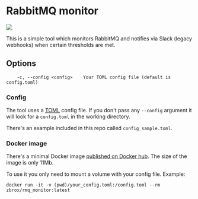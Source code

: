 # RabbitMQ monitor

![](https://github.com/zbrox/rmq_monitor/workflows/Build/badge.svg)

This is a simple tool which monitors RabbitMQ and notifies via Slack (legacy webhooks) when certain thresholds are met.

## Options

```
    -c, --config <config>    Your TOML config file (default is config.toml)
```

### Config

The tool uses a [TOML](https://github.com/toml-lang/toml) config file. If you don't pass any `--config` argument it will look for a `config.toml` in the working directory.

There's an example included in this repo called `config_sample.toml`.

### Docker image

There's a minimal Docker image [published on Docker hub](https://hub.docker.com/r/zbrox/rmq_monitor). The size of the image is only 11Mb.

To use it you only need to mount a volume with your config file. Example:

```
docker run -it -v (pwd)/your_config.toml:/config.toml --rm zbrox/rmq_monitor:latest
```

